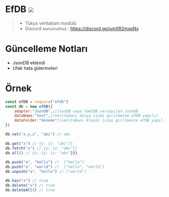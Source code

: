 # EfDB ![](https://raster.shields.io/npm/dt/efdb.png)

> - Tükçe veritabanı modülü
> - Discord sunucumuz : https://discord.gg/umXR2mspNx

# Güncelleme Notları

- JsonDB eklendi
- Ufak hata gidermeleri

# Örnek 

```js
const efDB = require("efdb")
const db = new efDB({
    adapter:"JsonDB",//JsonDB veya YamlDB varsayılan JsonDB
    dataName:"test",//veritabanı dosya isimi girilmezse efDB yapılır
    dataFolder:"deneme"//veritabanı klasör isimi girilmezse efDB yapılır
})

db.set("x.y.z", "abc") // abc
 
db.get("x") // {y: {z: "abc"}}
db.fetch("x") // {y: {z: "abc"}}
db.all() // {x: {y: {z: "abc"}}}
 
db.push("a", "hello") //  ["hello"]
db.push("a", "world") //  ["hello", "world"]
db.unpush("a", "hello") // ["world"]

db.has("x") // true
db.delete("x") // true
db.deleteAll() // true
```
